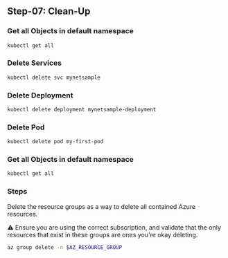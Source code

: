 ## Step-07: Clean-Up

### Get all Objects in default namespace
```bash
kubectl get all
```

### Delete Services
```bash
kubectl delete svc mynetsample
```

### Delete Deployment
```bash
kubectl delete deployment mynetsample-deployment
```

### Delete Pod
```bash
kubectl delete pod my-first-pod
```

### Get all Objects in default namespace
```bash
kubectl get all
```


### Steps
Delete the resource groups as a way to delete all contained Azure resources.

⚠️ Ensure you are using the correct subscription, and validate that the only resources that exist in these groups are ones you're okay deleting.
```bash
az group delete -n $AZ_RESOURCE_GROUP
```
